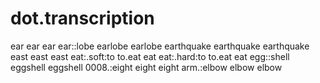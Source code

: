 # dot.transcription

ear	ear	ear
ear::lobe	earlobe	earlobe
earthquake	earthquake	earthquake
east	east	east
eat:.soft:to	to.eat	eat
eat:.hard:to	to.eat	eat
egg::shell	eggshell	eggshell
0008.:eight	eight	eight
arm.:elbow	elbow	elbow